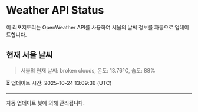 
# Weather API Status

이 리포지토리는 OpenWeather API를 사용하여 서울의 날씨 정보를 자동으로 업데이트합니다.

## 현재 서울 날씨
> 서울의 현재 날씨: broken clouds, 온도: 13.76°C, 습도: 88%

⏳ 업데이트 시간: 2025-10-24 13:09:36 (UTC)

---
자동 업데이트 봇에 의해 관리됩니다.
